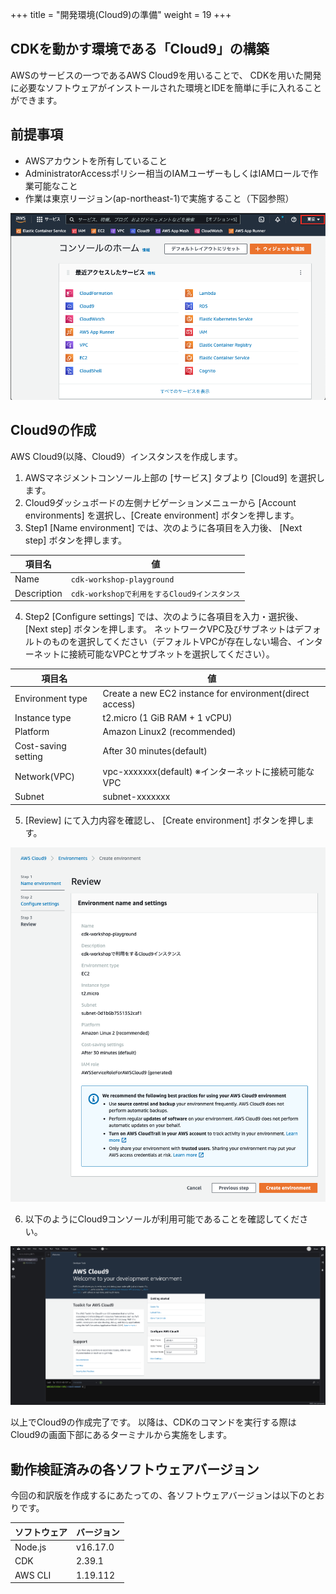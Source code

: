 +++
title = "開発環境(Cloud9)の準備"
weight = 19
+++

## CDKを動かす環境である「Cloud9」の構築

AWSのサービスの一つであるAWS Cloud9を用いることで、
CDKを用いた開発に必要なソフトウェアがインストールされた環境とIDEを簡単に手に入れることができます。

## 前提事項

- AWSアカウントを所有していること
- AdministratorAccessポリシー相当のIAMユーザーもしくはIAMロールで作業可能なこと
- 作業は東京リージョン(ap-northeast-1)で実施すること（下図参照）

![](./select-region.png)

## Cloud9の作成

AWS Cloud9(以降、Cloud9）インスタンスを作成します。

1. AWSマネジメントコンソール上部の [サービス] タブより [Cloud9] を選択します。
2. Cloud9ダッシュボードの左側ナビゲーションメニューから [Account environments] を選択し、[Create environment] ボタンを押します。
3. Step1 [Name environment] では、次のように各項目を入力後、 [Next step] ボタンを押します。

| 項目名      | 値                                         |
| ----------- | ------------------------------------------ |
| Name        | `cdk-workshop-playground`                    |
| Description | `cdk-workshopで利用をするCloud9インスタンス` |

4. Step2 [Configure settings] では、次のように各項目を入力・選択後、 [Next step] ボタンを押します。
ネットワークVPC及びサブネットはデフォルトのものを選択してください（デフォルトVPCが存在しない場合、インターネットに接続可能なVPCとサブネットを選択してください）。

| 項目名              | 値                                                       |
| ------------------- | -------------------------------------------------------- |
| Environment type    | Create a new EC2 instance for environment(direct access) |
| Instance type       | t2.micro (1 GiB RAM + 1 vCPU)                            |
| Platform            | Amazon Linux2 (recommended)                              |
| Cost-saving setting | After 30 minutes(default)                                |
| Network(VPC)        | vpc-xxxxxxx(default) ※インターネットに接続可能なVPC      |
| Subnet              | subnet-xxxxxxx                                           | Default in ap-northeast-1a |

5. [Review] にて入力内容を確認し、 [Create environment] ボタンを押します。

![](./cloud9-confirm.png)

6. 以下のようにCloud9コンソールが利用可能であることを確認してください。

![](./cloud9-main.png)

以上でCloud9の作成完了です。
以降は、CDKのコマンドを実行する際はCloud9の画面下部にあるターミナルから実施をします。

## 動作検証済みの各ソフトウェアバージョン

今回の和訳版を作成するにあたっての、各ソフトウェアバージョンは以下のとおりです。

| ソフトウェア | バージョン |
| ------------ | ---------- |
| Node.js      | v16.17.0   |
| CDK          | 2.39.1     |
| AWS CLI      | 1.19.112   |
